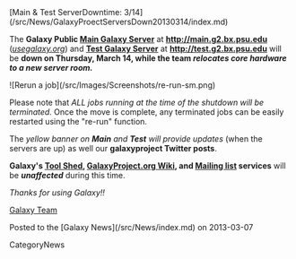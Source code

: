 <div class='newsItemHeader'>[Main & Test ServerDowntime: 3/14](/src/News/GalaxyProectServersDown20130314/index.md)</div>

The **Galaxy Public [Main Galaxy Server](/src/Main/index.md)** at **http://main.g2.bx.psu.edu** (*[usegalaxy.org](http://usegalaxy.org)*) and **[Test Galaxy Server](/src/Test/index.md)** at **http://test.g2.bx.psu.edu** will be **down on Thursday, March 14, while the team *relocates core hardware to a new server room.***

<div class='right'>![Rerun a job](/src/Images/Screenshots/re-run-sm.png)</div>

Please note that *ALL jobs running at the time of the shutdown will be terminated.* Once the move is complete, any terminated jobs can be easily restarted using the "re-run" function. 

The *yellow banner on **Main** and **Test** will provide updates* (when the servers are up) as well our **galaxyproject Twitter posts**.

**Galaxy's [Tool Shed](http://toolshed.g2.bx.psu.edu/), [GalaxyProject.org Wiki](/src/FrontPage/index.md), and [Mailing list](/src/MailingLists/index.md) services** will be ***unaffected*** during this time. 

*Thanks for using Galaxy!!*

[Galaxy Team](/src/GalaxyTeam/index.md)
<div class='newsItemFooter'>Posted to the [Galaxy News](/src/News/index.md) on 2013-03-07</div>

CategoryNews
